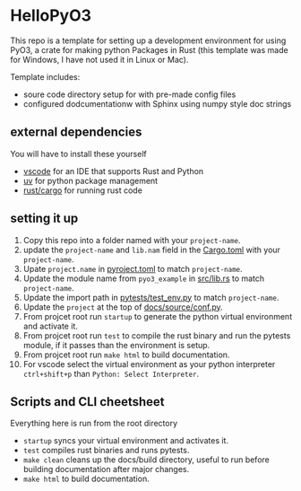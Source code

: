 HelloPyO3
=========

This repo is a template for setting up a development environment for using PyO3, a crate for making python Packages in
Rust (this template was made for Windows, I have not used it in Linux or Mac).

Template includes:
* soure code directory setup for with pre-made config files
* configured dodcumentationw with Sphinx using numpy style doc strings

external dependencies
---------------------
You will have to install these yourself
* [vscode](https://code.visualstudio.com/download) for an IDE that supports Rust and Python
* [uv](https://github.com/astral-sh/uv) for python package management
* [rust/cargo](https://www.rust-lang.org/tools/install) for running rust code

setting it up
-------------
1. Copy this repo into a folder named with your `project-name`.
2. update the `project-name` and `lib.nam` field in the [Cargo.toml](Cargo.toml) with your `project-name`.
3. Upate `project.name` in [pyroject.toml](pyproject.toml) to match `project-name`.
4. Update the module name from `pyo3_example` in [src/lib.rs](src/lib.rs) to match `project-name`.
5. Update the import path in [pytests/test_env.py](pytests/test_env.py) to match `project-name`.
6. Update the `project` at the top of [docs/source/conf.py](docs/source/conf.py).
7. From projcet root run `startup` to generate the python virtual environment and activate it.
8. From projcet root run `test`  to compile the rust binary and run the pytests module, if it passes than the environment is setup.
9. From projcet root run `make html` to build documentation.
10. For vscode select the virtual environment as your python interpreter `ctrl+shift+p` than `Python: Select Interpreter`.

Scripts and CLI cheetsheet
--------------------------
Everything here is run from the root directory
* `startup` syncs your virtual environment and activates it.
* `test` compiles rust binaries and runs pytests.
* `make clean` cleans up the docs/build directory, useful to run before building documentation after major changes.
* `make html` to build documentation.









